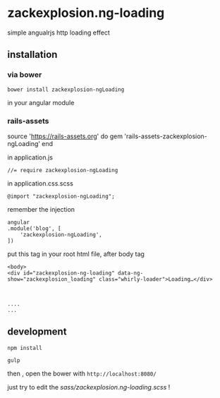 # zackexplosion.ng-loading
simple angualrjs http loading effect


## installation

### via bower

```
bower install zackexplosion-ngLoading
```

in your angular module


### rails-assets

source 'https://rails-assets.org' do
  gem 'rails-assets-zackexplosion-ngLoading'
end

in application.js

```
//= require zackexplosion-ngLoading
```

in application.css.scss

```
@import "zackexplosion-ngLoading";
```


remember the injection

```
angular
.module('blog', [
    'zackexplosion-ngLoading',
])
```

put this tag in your root html file, after body tag

```
<body>
<div id="zackexplosion-ng-loading" data-ng-show="zackexplosion_loading" class="whirly-loader">Loading…</div>
  
  
  
....
...

```




## development
```
npm install
```

```
gulp
```


then , open the bower with `http://localhost:8080/`


just try to edit the *sass/zackexplosion.ng-loading.scss* !
